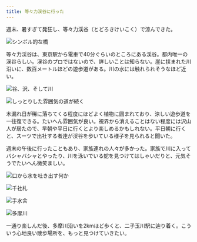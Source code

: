 ```yaml
---
title: 等々力渓谷に行った
---
```

週末、暑すぎて発狂し、等々力渓谷（とどろきけいこく）で涼んできた。

![](https://lh3.googleusercontent.com/XwCoz-IGmafVBwk8PM1ej25STDM9TXOLqqB5rKrhCQxBpeoo8niwOi-GQT5p6kM2WMEtNejXeUvJnh1ccemU3-Cd4m6dLgznBG9l-jTaHUI0oJBja1ZHMDVMUY5uqzX29wP3AvgErlrPaQ6Yc9D9pk5NfzG2Lg0LgsFzRIo8O2X5-ftha4Fhe8h20w "シンボル的な橋")

等々力渓谷は、東京駅から電車で40分ぐらいのところにある渓谷。都内唯一の渓谷らしい。渓谷のプロではないので、詳しいことは知らない。崖に挟まれた川沿いに、数百メートルほどの遊歩道がある。川の水には触れられそうなほど近い。

![](https://lh4.googleusercontent.com/w5ZiLyvR066bWA5f-nE5266R28fXvcpm2ixnRXtSlYY0jOLmPG5icaFCFgyFMbVmVhPrLEKwjzI_MH4vFWmbAder6DWm5K1PRU5PSa-4S3jdWPH5O86-L9Gumnue7lSgwXN2n6ScgkG1AkX4soxsx3eWPANMaKTvyW1xgr_3J2PnDC-eDdcjJ8cOfw "谷、沢、そして川")

![](https://lh6.googleusercontent.com/cnhsXXAIz0gjOHdX4EyGCWVwHaY0MnTbiqglf71R8nEuNqwH4fbosRahibdX-todnt8AWvZHcUvn3rduWPRj6KnD2562tccMIJVH3IN8ZGtZFDEdARv8E1etgOzvdsOY_uDs_M028tcCanCxb5FeZZwZzSYM1VSGJPzcWX9N6oYIpDF0t5wQ5ikoGg "しっとりした雰囲気の道が続く")

木漏れ日が稀に落ちてくる程度にほどよく植物に囲まれており、涼しい遊歩道を一往復できる。たいへん雰囲気が良い。視界から消えることはない程度には沢山人が居たので、早朝や平日に行くとより楽しめるかもしれない。平日朝に行くと、スーツで出社する者達が渓谷を歩いている様子を見られると聞いた。

週末の午後に行ったこともあり、家族連れの人々が多かった。家族で川に入ってバシャバシャとやったり、川を泳いでいる蛇を見つけてはしゃいだりと、元気そうでたいへん微笑ましい。

![](https://lh6.googleusercontent.com/CrJudXngEW9K3IW_mZw4neb1M7T4W-NhKbVArmRAh-kKwnnUKphjOCAnnULHB0t1sHlYjXHQscRoeTV45CeYgh3L5t2e4k2UvjC3A8_ABkMbFLHyNRvrQkxp0Z2ENeO5K3XIVq0p1iGX7iP_vbDt1iTJRV9xoWJNTMJ68cekBDL5H4scymXIzPK6GQ "口から水を吐き出す何か")

![](https://lh6.googleusercontent.com/sPMaxgB93vm7WgmchqruUc-n_8jJgHX3koeoFC9ch-PsA2zjfXJIyR1jwjPZDZsTOrIpuxI6Xkswtco2RT9KmSLwjlp6R5tPfLO__ITYTqhe0x-QRRIdI3awr8IkYRV8aNquHql7O7-rASFAolOTKhpgxn9mRhVXWNzD8JJDnIWFBaXx_XXym4NXWA "千社札")

![](https://lh6.googleusercontent.com/ZkPPviMcWLL-TSpVMjgD9uvaflHdt_Pexg9eH2lPtNdGZZUsqWshsf1EvpVwN0JUaneYKNUWJJPjHl_qHochW2MlQ-77Mr4BiABbBKYjQMn6MQWPDrge1_6ivqQPnzPEWXYBSHBDAZxHKGUoYKwFmbMx4kZXlroeMXWgJTD8WXg5TEhfPilm6huV3A "手水舎")

![](https://lh5.googleusercontent.com/MYNBuh5qyz4xtj1KBDGRBGEPJQuwhxrbUAN0lXCELtC2Z9uXMaEs5rltwda4-lf4ktcZNQjNUS3_LWZfhqGYCGRglcINgBHo5xQT-RMH0wK6rW_UG9xDot8aQoiRnbFVAZwW8Md0ZRMhYm0lqo7_5IMJF29ei-WeT1cAjYFxicpeloFkCDrb4KfllA "多摩川")

一通り楽しんだ後、多摩川沿いを2kmほど歩くと、二子玉川駅に辿り着く。こういう心地良い散歩場所を、もっと見つけていきたい。
